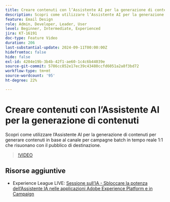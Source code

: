 ```yaml
---
title: Creare contenuti con l’Assistente AI per la generazione di contenuti
description: Scopri come utilizzare l’Assistente AI per la generazione di contenuti per generare contenuti in base al canale per campagne batch in tempo reale 1:1 che risuonano con il pubblico di destinazione.
feature: Email Design
role: Admin, Developer, Leader, User
level: Beginner, Intermediate, Experienced
jira: KT-16191
doc-type: Feature Video
duration: 206
last-substantial-update: 2024-09-11T00:00:00Z
hidefromtoc: false
hide: false
exl-id: 4204e19b-3b4b-42f1-ae60-1c4c6b44039e
source-git-commit: 5786cc852e17ec39c43480ccfd6051a2a8f3bd72
workflow-type: tm+mt
source-wordcount: '95'
ht-degree: 22%

---
```


# Creare contenuti con l’Assistente AI per la generazione di contenuti

Scopri come utilizzare l’Assistente AI per la generazione di contenuti per generare contenuti in base al canale per campagne batch in tempo reale 1:1 che risuonano con il pubblico di destinazione.

>[!VIDEO](https://video.tv.adobe.com/v/3433569/?learn=on)

## Risorse aggiuntive

* Experience League LIVE: [Sessione sull’IA - Sbloccare la potenza dell’Assistente IA nelle applicazioni Adobe Experience Platform e in Campaign](https://experienceleague.adobe.com/it/docs/events/experience-league-live-recordings/episodes/exl-live-episode-09-26-24)
